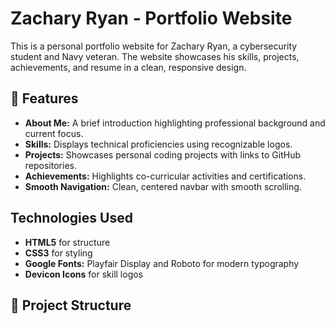 # Zachary Ryan - Portfolio Website

This is a personal portfolio website for Zachary Ryan, a cybersecurity student and Navy veteran. The website showcases his skills, projects, achievements, and resume in a clean, responsive design.

## 🌟 Features

- **About Me:** A brief introduction highlighting professional background and current focus.
- **Skills:** Displays technical proficiencies using recognizable logos.
- **Projects:** Showcases personal coding projects with links to GitHub repositories.
- **Achievements:** Highlights co-curricular activities and certifications.
- **Smooth Navigation:** Clean, centered navbar with smooth scrolling.

## Technologies Used

- **HTML5** for structure
- **CSS3** for styling
- **Google Fonts:** Playfair Display and Roboto for modern typography
- **Devicon Icons** for skill logos

## 📂 Project Structure
